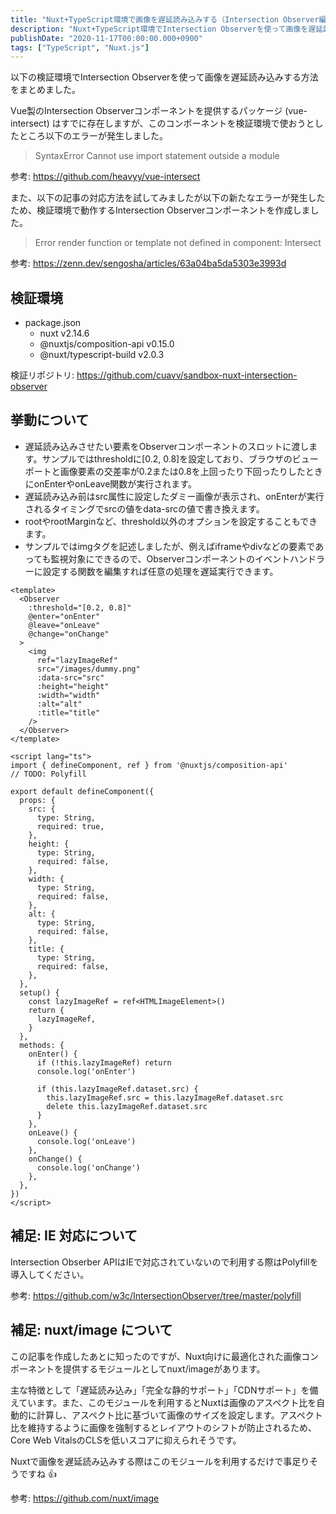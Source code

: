 ```yaml
---
title: "Nuxt+TypeScript環境で画像を遅延読み込みする（Intersection Observer編）"
description: "Nuxt+TypeScript環境でIntersection Observerを使って画像を遅延読み込みする方法を解説しました。独自コンポーネントの作成手順や挙動について記載しました。"
publishDate: "2020-11-17T00:00:00.000+0900"
tags: ["TypeScript", "Nuxt.js"]
---
```


以下の検証環境でIntersection Observerを使って画像を遅延読み込みする方法をまとめました。

Vue製のIntersection Observerコンポーネントを提供するパッケージ (vue-intersect) はすでに存在しますが、このコンポーネントを検証環境で使おうとしたところ以下のエラーが発生しました。

> SyntaxError Cannot use import statement outside a module

参考: https://github.com/heavyy/vue-intersect

また、以下の記事の対応方法を試してみましたが以下の新たなエラーが発生したため、検証環境で動作するIntersection Observerコンポーネントを作成しました。

> Error render function or template not defined in component: Intersect

参考: https://zenn.dev/sengosha/articles/63a04ba5da5303e3993d

## 検証環境

- package.json
  - nuxt v2.14.6
  - @nuxtjs/composition-api v0.15.0
  - @nuxt/typescript-build v2.0.3

検証リポジトリ: https://github.com/cuavv/sandbox-nuxt-intersection-observer

## 挙動について

- 遅延読み込みさせたい要素をObserverコンポーネントのスロットに渡します。サンプルではthresholdに[0.2, 0.8]を設定しており、ブラウザのビューポートと画像要素の交差率が0.2または0.8を上回ったり下回ったりしたときにonEnterやonLeave関数が実行されます。
- 遅延読み込み前はsrc属性に設定したダミー画像が表示され、onEnterが実行されるタイミングでsrcの値をdata-srcの値で書き換えます。
- rootやrootMarginなど、threshold以外のオプションを設定することもできます。
- サンプルではimgタグを記述しましたが、例えばiframeやdivなどの要素であっても監視対象にできるので、Observerコンポーネントのイベントハンドラーに設定する関数を編集すれば任意の処理を遅延実行できます。

```vue
<template>
  <Observer
    :threshold="[0.2, 0.8]"
    @enter="onEnter"
    @leave="onLeave"
    @change="onChange"
  >
    <img
      ref="lazyImageRef"
      src="/images/dummy.png"
      :data-src="src"
      :height="height"
      :width="width"
      :alt="alt"
      :title="title"
    />
  </Observer>
</template>

<script lang="ts">
import { defineComponent, ref } from '@nuxtjs/composition-api'
// TODO: Polyfill

export default defineComponent({
  props: {
    src: {
      type: String,
      required: true,
    },
    height: {
      type: String,
      required: false,
    },
    width: {
      type: String,
      required: false,
    },
    alt: {
      type: String,
      required: false,
    },
    title: {
      type: String,
      required: false,
    },
  },
  setup() {
    const lazyImageRef = ref<HTMLImageElement>()
    return {
      lazyImageRef,
    }
  },
  methods: {
    onEnter() {
      if (!this.lazyImageRef) return
      console.log('onEnter')

      if (this.lazyImageRef.dataset.src) {
        this.lazyImageRef.src = this.lazyImageRef.dataset.src
        delete this.lazyImageRef.dataset.src
      }
    },
    onLeave() {
      console.log('onLeave')
    },
    onChange() {
      console.log('onChange')
    },
  },
})
</script>
```

## 補足: IE 対応について

Intersection Obserber APIはIEで対応されていないので利用する際はPolyfillを導入してください。

参考: https://github.com/w3c/IntersectionObserver/tree/master/polyfill

## 補足: nuxt/image について

この記事を作成したあとに知ったのですが、Nuxt向けに最適化された画像コンポーネントを提供するモジュールとしてnuxt/imageがあります。

主な特徴として「遅延読み込み」「完全な静的サポート」「CDNサポート」を備えています。また、このモジュールを利用するとNuxtは画像のアスペクト比を自動的に計算し、アスペクト比に基づいて画像のサイズを設定します。アスペクト比を維持するように画像を強制するとレイアウトのシフトが防止されるため、Core Web VitalsのCLSを低いスコアに抑えられそうです。

Nuxtで画像を遅延読み込みする際はこのモジュールを利用するだけで事足りそうですね 👍

参考: https://github.com/nuxt/image
